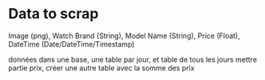 # Data to scrap

Image (png), Watch Brand (String), Model Name (String), Price (Float), DateTime (Date/DateTime/Timestamp)

données dans une base, une table par jour, et table de tous les jours mettre partie prix, créer une autre table avec la somme des prix 
